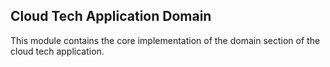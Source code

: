 ## Cloud Tech Application Domain

This module contains the core implementation of the domain section of the cloud tech application.